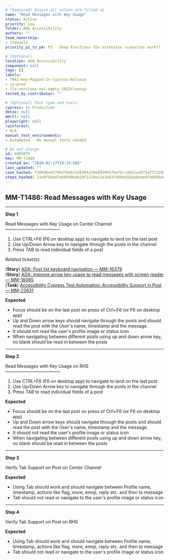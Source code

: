 ```yaml
---
# (Required) Ensure all values are filled up
name: "Read Messages with Key Usage"
status: Active
priority: Low
folder: ADA Accessibility
authors: ""
team_ownership: 
- Channels
priority_p1_to_p4: P3 - Deep Functions (Do extensive scenarios work?)

# (Optional)
location: ADA Accessibility
component: null
tags: []
labels: 
- TM4J-Key-Mapped-In-Cypress-Release
- cy-prod
- fix-versions-not-empty-2022cleanup
tested_by_contributor: ""

# (Optional) Test type and tools
cypress: in Production
detox: null
mmctl: null
playwright: null
rainforest: 
- N/A
manual_test_environments: 
- Automated - No manual tests needed

# Do not change
id: 4403875
key: MM-T1486
created_on: "2020-02-17T18:14:58Z"
last_updated: ""
case_hashed: f36646e937803784bce36394a30e69396576afbcc48d1aa073af772389842f0356429e7a617956bc47bb967cbf9ca4fd
steps_hashed: 21e0f56e87eb0569bdb29f1238ec2e1b83fd89e81bbab6ae4f4dd4bd8fb39a1bcfad32336cb8d1eafe846d1ddb6bc35e
---
```


<!-- (Auto-generated) Based on frontmatter's "key" and "name" -->

## MM-T1486: Read Messages with Key Usage

---

**Step 1**

Read Messages with Key Usage on Center Channel\
–––––––––––––––––––––––––

1. Use CTRL+F6 (F6 on desktop app) to navigate to land on the last post
2. Use Up/Down Arrow key to navigate through the posts in the channel
3. Press TAB to read individual fields of a post

_Related ticket(s):_

(**Story**) [ADA: Post list keyboard navigation — MM-16379](https://mattermost.atlassian.net/browse/MM-16379)\
(**Story**) [ADA: improve arrow key usage to read messages with screen reader — MM-16085](https://mattermost.atlassian.net/browse/MM-16085)\
(**Task**) [Accessibility Cypress Test Automation: Accessibility Support in Post — MM-22631](https://mattermost.atlassian.net/browse/MM-22631)

**Expected**

- Focus should be on the last post on press of Ctrl+F6 (or F6 on desktop app)
- Up and Down arrow keys should navigate through the posts and should read the post with the User's name, timestamp and the message.
- It should not read the user's profile image or status icon
- When navigating between different posts using up and down arrow key, no blank should be read in between the posts

---

**Step 2**

Read Messages with Key Usage on RHS\
–––––––––––––––––––––––––

1. Use CTRL+F6 (F6 on desktop app) to navigate to land on the last post
2. Use Up/Down Arrow key to navigate through the posts in the channel
3. Press TAB to read individual fields of a post

**Expected**

- Focus should be on the last post on press of Ctrl+F6 (or F6 on desktop app)
- Up and Down arrow keys should navigate through the posts and should read the post with the User's name, timestamp and the message.
- It should not read the user's profile image or status icon
- When navigating between different posts using up and down arrow key, no blank should be read in between the posts

---

**Step 3**

Verify Tab Support on Post on Center Channel

**Expected**

- Using Tab should work and should navigate between Profile name, timestamp, actions like flag, more, emoji, reply etc. and then to message
- Tab should not read or navigate to the user's profile image or status icon

---

**Step 4**

Verify Tab Support on Post on RHS

**Expected**

- Using Tab should work and should navigate between Profile name, timestamp, actions like flag, more, emoji, reply etc. and then to message
- Tab should not read or navigate to the user's profile image or status icon
